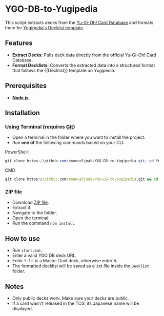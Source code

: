 # YGO-DB-to-Yugipedia

This script extracts decks from the [Yu-Gi-Oh! Card Database](https://www.db.yugioh-card.com/yugiohdb/?request_locale=en) and formats them for [Yugipedia's Decklist template](https://yugipedia.com/wiki/Template:Decklist).

## Features

- **Extract Decks:** Pulls deck data directly from the official Yu-Gi-Oh! Card Database.
- **Format Decklists:** Converts the extracted data into a structured format that follows the {{Decklist}} template on Yugipedia.

## Prerequisites

- **[Node.js](https://nodejs.org/)**.

## Installation

### Using Terminal (requires [Git](https://git-scm.com/downloads](https://nodejs.org/en/download)))
- Open a terminal in the folder where you want to install the project.
- Run **one of** the following commands based on your CLI:

PowerShell:
```powershell
git clone https://github.com/emanueljoab/YGO-DB-to-Yugipedia.git; cd YGO-DB-to-Yugipedia; npm install
```

CMD:
```cmd
git clone https://github.com/emanueljoab/YGO-DB-to-Yugipedia.git && cd YGO-DB-to-Yugipedia && npm install
```

### ZIP file

- Download [ZIP file](https://github.com/emanueljoab/YGO-DB-to-Yugipedia/archive/refs/heads/main.zip).
- Extract it.
- Navigate to the folder.
- Open the terminal.
- Run the command `npm install`.

## How to use

- Run `start.bat`.
- Enter a valid YGO DB deck URL.
- Enter `Y` if it is a Master Duel deck, otherwise enter `N`.
- The formatted decklist will be saved as a .txt file inside the `Decklist` folder.

## Notes

- Only public decks work. Make sure your decks are public.
- If a card wasn't released in the TCG, its Japanese name will be displayed.
